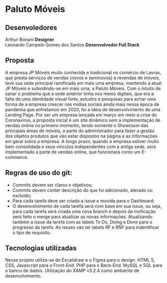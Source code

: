 <h1> Paluto Móveis </h1>

<h2> Desenvoledores </h2>

Arthur Bonani <b> Designer </b>
<br>
Leonardo Campelo Gomes dos Santos <b> Desenvolvedor Full Stack </b>

<h2> Proposta </h2>

A empresa JP Móveis muito conhecida e tradicional no comércio de Lavras, que presta serviços de vendas (novos e seminovos) e revendas de móveis, teve sua sede principal ramificada em mais uma empresa, mantendo a atual JP Móveis e subvidindo-se em mais uma, a Paluto Móveis. Com o intuito de sanar o problema que a sede anterior tinha nos meios digitais, que era a falta de uma identidade visual forte, estudos e pesquisas para achar uma forma de a empresa crescer nas mídias sociais ainda mais nessa época de pandemia que enfretamos em 2020, foi a ideia de desenvolvimento de uma Landing Page. Por ser um empresa lançada em março em meio a crise do Coronavírus, a proposta inicial é um site dinâmico sem a implementação de vendas online no primeiro momento, tendo somente o Showroom das principais áreas de móveis, a parte do administrador para fazer a gestão dos objetos produtos que vão estar dispostos na página e as informações em geral sobre a empresa. A longo prazo, quando a empresa estiver muito bem consolidada e seus vínculos independentes com a antiga sede, será implementado a parte de vendas online, que funcionará como um E-commerce.

<h2> Regras de uso do git: </h2>

<ul>
    <li> Commits devem ser claros e objetivos; </li>
    <li> Commits devem conter descrição do que foi adicionado, aterado ou excluido; </li>
    <li> Para cada tarefa deve ser criada a issue e movida para o Dashboard; </li>
    <li> O desenvolvimento de cada tarefa será com base em sua issue, ou seja, para cada tarefa será criada uma nova branch e depois da moficação será feito o merge para atualizar as novas informações. Atualizando também a issue da tarefa com as labels To Do, Doing e Done para o progresso da tarefa. As issues vão ter labels RF e RNF para indentificar o tipo de requisito.</li>
</ul>


<h2> Tecnologias utilizadas </h2>

Nesse projeto utiliza-se do Excalidraw e o Figma para o design. HTML 5, CSS, Javascript para o Front-End. PHP para o Back-End. 
MySQL e SQL para o banco de dados. Utilização do XAMP v3.2.4 como ambiente de desenvolvimento.
